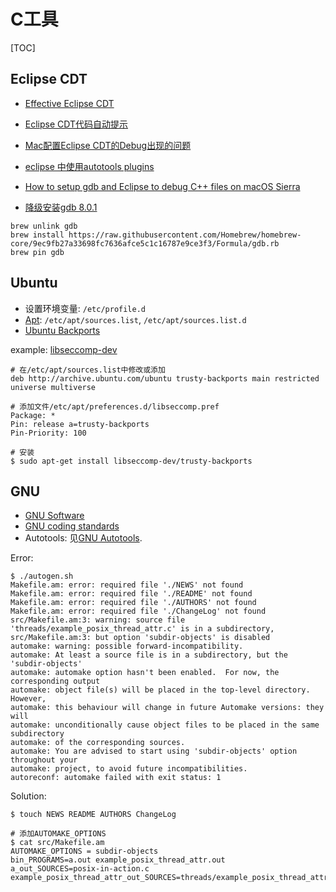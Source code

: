 # C工具

[TOC]

## Eclipse CDT

- [Effective Eclipse CDT](https://www.jianshu.com/p/dafcdce1f9cb)
- [Eclipse CDT代码自动提示](https://blog.csdn.net/virus026/article/details/17226371)
- [Mac配置Eclipse CDT的Debug出现的问题](https://blog.csdn.net/lllkey/article/details/79433166)
- [eclipse 中使用autotools plugins](https://www.cnblogs.com/respawn/archive/2012/07/16/2593030.html)
- [How to setup gdb and Eclipse to debug C++ files on macOS Sierra](https://www.thomasvitale.com/how-to-setup-gdb-and-eclipse-to-debug-c-files-on-macos-sierra/)

- [降级安装gdb 8.0.1](https://juejin.im/post/5acdc6bef265da239a6029f4)

```
brew unlink gdb
brew install https://raw.githubusercontent.com/Homebrew/homebrew-core/9ec9fb27a33698fc7636afce5c1c16787e9ce3f3/Formula/gdb.rb
brew pin gdb
```

## Ubuntu

- 设置环境变量: `/etc/profile.d`
- [Apt](https://help.ubuntu.com/lts/serverguide/apt.html): `/etc/apt/sources.list`, `/etc/apt/sources.list.d`
- [Ubuntu Backports](https://help.ubuntu.com/community/UbuntuBackports)

example: [libseccomp-dev](https://launchpad.net/ubuntu/trusty/+package/libseccomp-dev)

```
# 在/etc/apt/sources.list中修改或添加
deb http://archive.ubuntu.com/ubuntu trusty-backports main restricted universe multiverse
```

```
# 添加文件/etc/apt/preferences.d/libseccomp.pref
Package: *
Pin: release a=trusty-backports
Pin-Priority: 100
```

```
# 安装
$ sudo apt-get install libseccomp-dev/trusty-backports
```

## GNU

- [GNU Software](https://www.gnu.org/software/)
- [GNU coding standards](https://www.gnu.org/prep/standards/)
- Autotools: 见[GNU Autotools](/build-tools/autotools).


Error:

```
$ ./autogen.sh
Makefile.am: error: required file './NEWS' not found
Makefile.am: error: required file './README' not found
Makefile.am: error: required file './AUTHORS' not found
Makefile.am: error: required file './ChangeLog' not found
src/Makefile.am:3: warning: source file 'threads/example_posix_thread_attr.c' is in a subdirectory,
src/Makefile.am:3: but option 'subdir-objects' is disabled
automake: warning: possible forward-incompatibility.
automake: At least a source file is in a subdirectory, but the 'subdir-objects'
automake: automake option hasn't been enabled.  For now, the corresponding output
automake: object file(s) will be placed in the top-level directory.  However,
automake: this behaviour will change in future Automake versions: they will
automake: unconditionally cause object files to be placed in the same subdirectory
automake: of the corresponding sources.
automake: You are advised to start using 'subdir-objects' option throughout your
automake: project, to avoid future incompatibilities.
autoreconf: automake failed with exit status: 1

```

Solution:

```
$ touch NEWS README AUTHORS ChangeLog

# 添加AUTOMAKE_OPTIONS
$ cat src/Makefile.am
AUTOMAKE_OPTIONS = subdir-objects
bin_PROGRAMS=a.out example_posix_thread_attr.out
a_out_SOURCES=posix-in-action.c
example_posix_thread_attr_out_SOURCES=threads/example_posix_thread_attr.c
```
